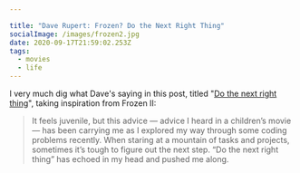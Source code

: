 ```yaml
---

title: "Dave Rupert: Frozen? Do the Next Right Thing"
socialImage: /images/frozen2.jpg
date: 2020-09-17T21:59:02.253Z
tags:
  - movies
  - life
---
```

I very much dig what Dave's saying in this post, titled "[Do the next right thing](https://daverupert.com/2020/09/do-the-next-right-thing/)", taking inspiration from Frozen II:

> It feels juvenile, but this advice — advice I heard in a children’s movie— has been carrying me as I explored my way through some coding problems recently. When staring at a mountain of tasks and projects, sometimes it’s tough to figure out the next step. “Do the next right thing” has echoed in my head and pushed me along.

